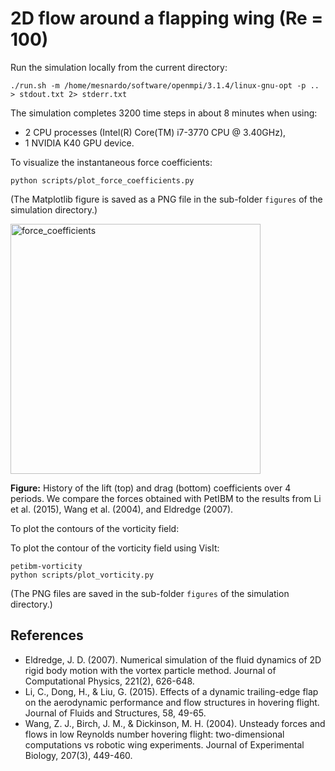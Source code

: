 # 2D flow around a flapping wing (Re = 100)

Run the simulation locally from the current directory:

```shell
./run.sh -m /home/mesnardo/software/openmpi/3.1.4/linux-gnu-opt -p .. > stdout.txt 2> stderr.txt
```

The simulation completes 3200 time steps in about 8 minutes when using:

* 2 CPU processes (Intel(R) Core(TM) i7-3770 CPU @ 3.40GHz),
* 1 NVIDIA K40 GPU device.

To visualize the instantaneous force coefficients:

```shell
python scripts/plot_force_coefficients.py
```

(The Matplotlib figure is saved as a PNG file in the sub-folder `figures` of the simulation directory.)

<img src="figures/force_coefficients.png" alt="force_coefficients" width="400">

**Figure:** History of the lift (top) and drag (bottom) coefficients over 4 periods. We compare the forces obtained with PetIBM to the results from Li et al. (2015), Wang et al. (2004), and Eldredge (2007).

To plot the contours of the vorticity field:

To plot the contour of the vorticity field using VisIt:

```shell
petibm-vorticity
python scripts/plot_vorticity.py
```

(The PNG files are saved in the sub-folder `figures` of the simulation directory.)

## References

* Eldredge, J. D. (2007). Numerical simulation of the fluid dynamics of 2D rigid body motion with the vortex particle method. Journal of Computational Physics, 221(2), 626-648.
* Li, C., Dong, H., & Liu, G. (2015). Effects of a dynamic trailing-edge flap on the aerodynamic performance and flow structures in hovering flight. Journal of Fluids and Structures, 58, 49-65.
* Wang, Z. J., Birch, J. M., & Dickinson, M. H. (2004). Unsteady forces and flows in low Reynolds number hovering flight: two-dimensional computations vs robotic wing experiments. Journal of Experimental Biology, 207(3), 449-460.
